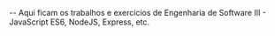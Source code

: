 --
Aqui ficam os trabalhos e exercícios de Engenharia de Software III - JavaScript ES6, NodeJS, Express, etc.
